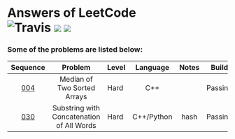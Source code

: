 Answers of LeetCode  
![Travis](https://img.shields.io/travis/rust-lang/rust.svg?style=flat)
![](https://img.shields.io/badge/Language-C++/Python-orange.svg?style=flat)
![](https://img.shields.io/badge/Answers-1-blue.svg)
========
### Some of the problems are listed below:
|                 Sequence                 |                 Problem                  | Level |  Language  | Notes |  Build  |
| :--------------------------------------: | :--------------------------------------: | :---- | :--------: | :---: | :-----: |
| [004](https://leetcode.com/problems/median-of-two-sorted-arrays/description/) |       Median of Two Sorted Arrays        | Hard  |    C++     |       | Passing |
| [030](https://leetcode.com/problems/substring-with-concatenation-of-all-words/description/) | Substring with Concatenation of All Words | Hard  | C++/Python | hash  | Passing |
